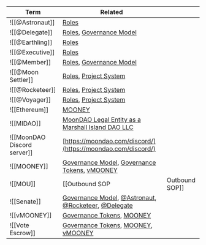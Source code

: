 | Term                        | Related                                                                                                                        |                |
| --------------------------- | ------------------------------------------------------------------------------------------------------------------------------ | -------------- |
| ![[@Astronaut]]             | [Roles](Roles.md)                                                                                                              |                |
| ![[@Delegate]]              | [Roles](Roles.md), [Governance Model](Governance%20Model.md)                                                                   |                |
| ![[@Earthling]]             | [Roles](Roles.md)                                                                                                              |                |
| ![[@Executive]]             | [Roles](Roles.md)                                                                                                              |                |
| ![[@Member]]                | [Roles](Roles.md), [Governance Model](Governance%20Model.md)                                                                   |                |
| ![[@Moon Settler]]          | [Roles](Roles.md), [Project System](Project%20System.md)                                                                       |                |
| ![[@Rocketeer]]             | [Roles](Roles.md), [Project System](Project%20System.md)                                                                       |                |
| ![[@Voyager]]               | [Roles](Roles.md), [Project System](Project%20System.md)                                                                       |                |
| ![[Ethereum]]               | [MOONEY](MOONEY.md)                                                                                                            |                |
| ![[MIDAO]]                  | [MoonDAO Legal Entity as a Marshall Island DAO LLC](MoonDAO%20Legal%20Entity%20as%20a%20Marshall%20Island%20DAO%20LLC.md)      |                |
| ![[MoonDAO Discord server]] | [https://moondao.com/discord/](https://moondao.com/discord/)                                                                   |                |
| ![[MOONEY]]                 | [Governance Model](Governance%20Model.md), [Governance Tokens](Governance%20Tokens.md), [vMOONEY](vMOONEY.md)                  |                |
| ![[MOU]]                    | [[Outbound SOP                                                                                                                 | Outbound SOP]] |
| ![[Senate]]                 | [Governance Model](Governance%20Model.md), [@Astronaut](@Astronaut.md), [@Rocketeer](@Rocketeer.md), [@Delegate](@Delegate.md) |                |
| ![[vMOONEY]]                | [Governance Tokens](Governance%20Tokens.md), [MOONEY](MOONEY.md)                                                               |                |
| ![[Vote Escrow]]            | [Governance Tokens](Governance%20Tokens.md), [MOONEY](MOONEY.md), [vMOONEY](vMOONEY.md)                                        |                |
